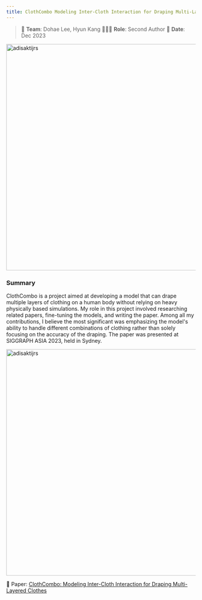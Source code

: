```yaml
---
title: ClothCombo Modeling Inter-Cloth Interaction for Draping Multi-Layered Clothes
---
```


> 👬 **Team**: Dohae Lee, Hyun Kang
> 👨🏻‍💻 **Role**: Second Author 
> 📅 **Date**: Dec 2023

<div class="text-center mb-4">
  <img src="/images/clothcombo_teaser.jpeg" alt="adisaktijrs" width="600" />
</div>

### Summary
ClothCombo is a project aimed at developing a model that can drape multiple layers of clothing on a human body without relying on heavy physically based simulations. My role in this project involved researching related papers, fine-tuning the models, and writing the paper. Among all my contributions, I believe the most significant was emphasizing the model's ability to handle different combinations of clothing rather than solely focusing on the accuracy of the draping. The paper was presented at SIGGRAPH ASIA 2023, held in Sydney.

<div class="text-center mb-4">
  <img src="/images/siggraph.JPG" alt="adisaktijrs" width="600" />
</div>

📝 Paper: <a href="https://dl.acm.org/doi/10.1145/3618376" target="_blank">ClothCombo: Modeling Inter-Cloth Interaction for Draping Multi-Layered Clothes
</a>